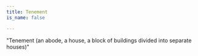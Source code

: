```yaml
---
title: Tenement
is_name: false

---
```


"Tenement (an abode, a house, a block of buildings divided into separate houses)"



